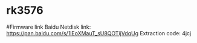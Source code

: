 # rk3576
#Firmware link
Baidu Netdisk
link: https://pan.baidu.com/s/1lEoXMauT_sU8QOTijVdqUg 
Extraction code: 4jcj 
